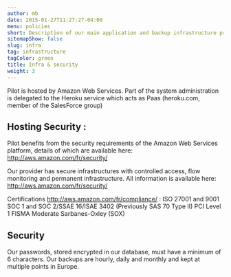 ```yaml
---
author: mb
date: 2015-01-27T11:27:27-04:00
menu: policies
short: Description of our main application and backup infrastructure providers
sitemapShow: false
slug: infra
tag: infrastructure
tagColor: green
title: Infra & security
weight: 3
---
```


Pilot is hosted by Amazon Web Services.
Part of the system administration is delegated to the Heroku service which acts as Paas (heroku.com, member of the SalesForce group)

## Hosting Security :

Pilot benefits from the security requirements of the Amazon Web Services platform, details of which are available here: http://aws.amazon.com/fr/security/

Our provider has secure infrastructures with controlled access, flow monitoring and permanent infrastructure.
All information is available here: http://aws.amazon.com/fr/security/

Certifications http://aws.amazon.com/fr/compliance/ :
ISO 27001 and 9001
SOC 1 and SOC 2/SSAE 16/ISAE 3402 (Previously SAS 70 Type II) PCI Level 1
FISMA Moderate
Sarbanes-Oxley (SOX)

## Security

Our passwords, stored encrypted in our database, must have a minimum of 6 characters.
Our backups are hourly, daily and monthly and kept at multiple points in Europe.

<!-- Une sauvegarde de la base de données est réalisée toutes les heures avec rétention sur 150 heures.

Une sauvegarde quotidienne (6h, heure de Paris) avec rétention sur 90 jours.

Une sauvegarde mensuelle (premier jours du mois) avec rétentions sur 12 mois.

Une sauvegarde des fichiers médias est réalisée chaque heure.

Les sauvegardes sont dupliquées en plusieurs points en Europe (Irlande, France, Allemagne)

Des procédures automatisées permettent de contrôler que les mécanismes de sauvegardes fonctionnent correctement.

Nous bénéficions d’un Plan de Reprise d’Activité automatisé activant un serveur applicatif secondaire en cas de défaillance majeure du serveur principal.

Le serveur de secours est activé une fois par mois pour contrôle. -->
